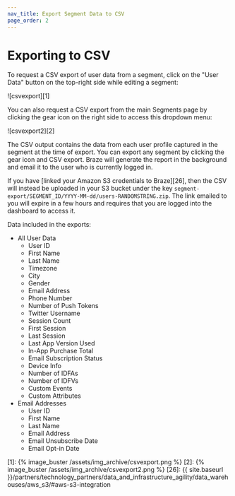 ```yaml
---
nav_title: Export Segment Data to CSV
page_order: 2
---
```


# Exporting to CSV

To request a CSV export of user data from a segment, click on the "User Data" button on the top-right side while editing a segment:

![csvexport][1]

You can also request a CSV export from the main Segments page by clicking the gear icon on the right side to access this dropdown menu:

![csvexport2][2]

The CSV output contains the data from each user profile captured in the segment at the time of export. You can export any segment by clicking the gear icon and CSV export. Braze will generate the report in the background and email it to the user who is currently logged in.

If you have [linked your Amazon S3 credentials to Braze][26], then the CSV will instead be uploaded in your S3 bucket under the key `segment-export/SEGMENT_ID/YYYY-MM-dd/users-RANDOMSTRING.zip`. The link emailed to you will expire in a few hours and requires that you are logged into the dashboard to access it.

Data included in the exports:

- All User Data
    - User ID
    - First Name
    - Last Name
    - Timezone
    - City
    - Gender
    - Email Address
    - Phone Number
    - Number of Push Tokens
    - Twitter Username
    - Session Count
    - First Session
    - Last Session
    - Last App Version Used
    - In-App Purchase Total
    - Email Subscription Status
    - Device Info
    - Number of IDFAs
    - Number of IDFVs
    - Custom Events
    - Custom Attributes
- Email Addresses
    - User ID
    - First Name
    - Last Name
    - Email Address
    - Email Unsubscribe Date
    - Email Opt-in Date



[1]: {% image_buster /assets/img_archive/csvexport.png %}
[2]: {% image_buster /assets/img_archive/csvexport2.png %}
[26]: {{ site.baseurl }}/partners/technology_partners/data_and_infrastructure_agility/data_warehouses/aws_s3/#aws-s3-integration
